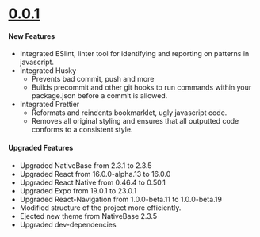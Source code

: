 # [0.0.1]()

#### New Features

*	Integrated ESlint, linter tool for identifying and reporting on patterns in javascript.
*	Integrated Husky
	*	Prevents bad commit, push and more
	*	Builds precommit and other git hooks to run commands within your package.json before a commit is allowed.
*	Integrated Prettier
	*	Reformats and reindents bookmarklet, ugly javascript code.
	*	Removes all original styling and ensures that all outputted code conforms to a consistent style.


#### Upgraded Features

*	Upgraded NativeBase from 2.3.1 to 2.3.5
*	Upgraded React from 16.0.0-alpha.13 to 16.0.0
*	Upgraded React Native from 0.46.4 to 0.50.1
*	Upgraded Expo from 19.0.1 to 23.0.1
*	Upgraded React-Navigation from 1.0.0-beta.11 to 1.0.0-beta.19
*	Modified structure of the project more efficiently.
*   Ejected new theme from NativeBase 2.3.5
*   Upgraded dev-dependencies
